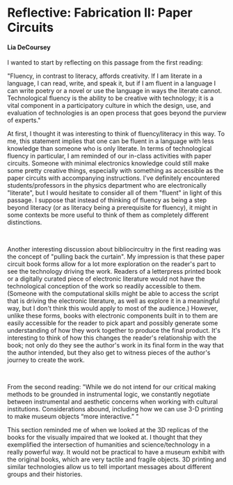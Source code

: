 # Reflective: Fabrication II: Paper Circuits

#### Lia DeCoursey

I wanted to start by reflecting on this passage from the first reading:

"Fluency, in contrast to literacy, affords creativity. If I am literate in a language, I can read, write, and speak it, but if I am fluent in a language I can write poetry or a novel or use the language in ways the literate cannot. Technological fluency is the ability to be creative with technology; it is a vital component in a participatory culture in which the design, use, and evaluation of technologies is an open process that goes beyond the purview of experts."

At first, I thought it was interesting to think of fluency/literacy in this way. To me, this statement implies that one can be fluent in a language with less knowledge than someone who is only literate. In terms of technological fluency in particular, I am reminded of our in-class activities with paper circuits. Someone with minimal electronics knowledge could still make some pretty creative things, especially with something as accessible as the paper circuits with accompanying instructions. I've definitely encountered students/professors in the physics department who are electronically "literate", but I would hesitate to consider all of them "fluent" in light of this passage. I suppose that instead of thinking of fluency as being a step beyond literacy (or as literacy being a prerequisite for fluency), it might in some contexts be more useful to think of them as completely different distinctions.

<br>

Another interesting discussion about bibliocircuitry in the first reading was the concept of "pulling back the curtain". My impression is that these paper circuit book forms allow for a lot more exploration on the reader's part to see the technology driving the work. Readers of a letterpress printed book or a digitally curated piece of electronic literature would not have the technological conception of the work so readily accessible to them. (Someone with the computational skills might be able to access the script that is driving the electronic literature, as well as explore it in a meaningful way, but I don't think this would apply to most of the audience.) However, unlike these forms, books with electronic components built in to them are easily accessible for the reader to pick apart and possibly generate some understanding of how they work together to produce the final product. It's interesting to think of how this changes the reader's relationship with the book; not only do they see the author's work in its final form in the way that the author intended, but they also get to witness pieces of the author's journey to create the work.

<br>

From the second reading: "While we do not intend for our critical making methods to be grounded in instrumental logic, we constantly negotiate between instrumental and aesthetic concerns when working with cultural institutions. Considerations abound, including how we can use 3-D printing to make museum objects “more interactive.” "

This section reminded me of when we looked at the 3D replicas of the books for the visually impaired that we looked at. I thought that they exemplified the intersection of humanities and science/technology in a really powerful way. It would not be practical to have a museum exhibit with the original books, which are very tactile and fragile objects. 3D printing and similar technologies allow us to tell important messages about different groups and their histories.